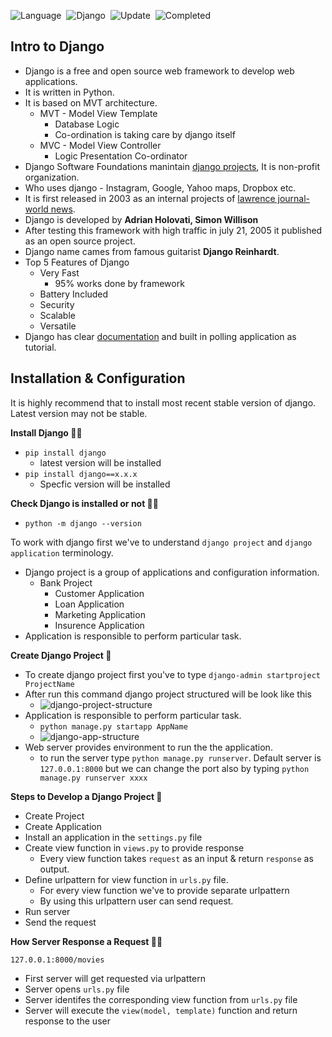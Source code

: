![Language](https://img.shields.io/badge/Language-Python_3.10-important)&nbsp;
![Django](https://img.shields.io/badge/Framework-Django_2.2-important)&nbsp;
![Update](https://img.shields.io/badge/Last%20Update-September%2009,%202022-brightgreen)&nbsp;
![Completed](https://img.shields.io/badge/Watched_till-53-important)&nbsp;

## Intro to Django

* Django is a free and open source web framework to develop web applications.
* It is written in Python.
* It is based on MVT architecture.
    * MVT - Model View Template
        * Database Logic 
        * Co-ordination is taking care by django itself
    * MVC - Model View Controller
        * Logic Presentation Co-ordinator
* Django Software Foundations manintain [django projects](https://www.djangoproject.com/), It is non-profit organization.
* Who uses django - Instagram, Google, Yahoo maps, Dropbox etc.
* It is first released in 2003 as an internal projects of [lawrence journal-world news](https://www2.ljworld.com/).
* Django is developed by **Adrian Holovati, Simon Willison**
* After testing this framework with high traffic in july 21, 2005 it published as an open source project.
* Django name cames from famous guitarist **Django Reinhardt**.
* Top 5 Features of Django
    * Very Fast
        * 95% works done by framework
    * Battery Included
    * Security
    * Scalable
    * Versatile
* Django has clear [documentation](https://docs.djangoproject.com/en/4.1/) and built in polling application as tutorial.

## Installation & Configuration

It is highly recommend that to install most recent stable version of django. Latest version may not be stable.

**Install Django 🤞🏻**

* `pip install django`
    * latest version will be installed
* `pip install django==x.x.x`
    * Specfic version will be installed

**Check Django is installed or not 🤞🏻**

* `python -m django --version`

To work with django first we've to understand  `django project` and `django application` terminology.

* Django project is a group of applications and configuration information.
    * Bank Project
        * Customer Application
        * Loan Application
        * Marketing Application
        * Insurence Application
* Application is responsible to perform particular task.

**Create Django Project 🤞**

* To create django project first you've to type `django-admin startproject ProjectName`
* After run this command django project structured will be look like this
    * ![django-project-structure](https://cutt.ly/VCxYFjz)
* Application is responsible to perform particular task.
    * `python manage.py startapp AppName`
    * ![django-app-structure](https://cutt.ly/6CYaiCq)
* Web server provides environment to run the the application.
    * to run the server type `python manage.py runserver`. Default server is `127.0.0.1:8000` but we can change the port also by typing `python manage.py runserver xxxx`

**Steps to Develop a Django Project 🤞**

* Create Project
* Create Application
* Install an application in the `settings.py` file
* Create view function in `views.py` to provide response
    * Every view function takes `request` as an input & return `response` as output.
* Define urlpattern for view function in `urls.py` file.
    * For every view function we've to provide separate urlpattern
    * By using this urlpattern user can send request.
* Run server
* Send the request

**How Server Response a Request 🤞🏻**

`127.0.0.1:8000/movies`

* First server will get requested via urlpattern
* Server opens `urls.py` file
* Server identifes the corresponding view function from `urls.py` file
* Server will execute the `view(model, template)` function and return response to the user 
